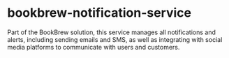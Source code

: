 # bookbrew-notification-service
Part of the BookBrew solution, this service manages all notifications and alerts, including sending emails and SMS, as well as integrating with social media platforms to communicate with users and customers.
